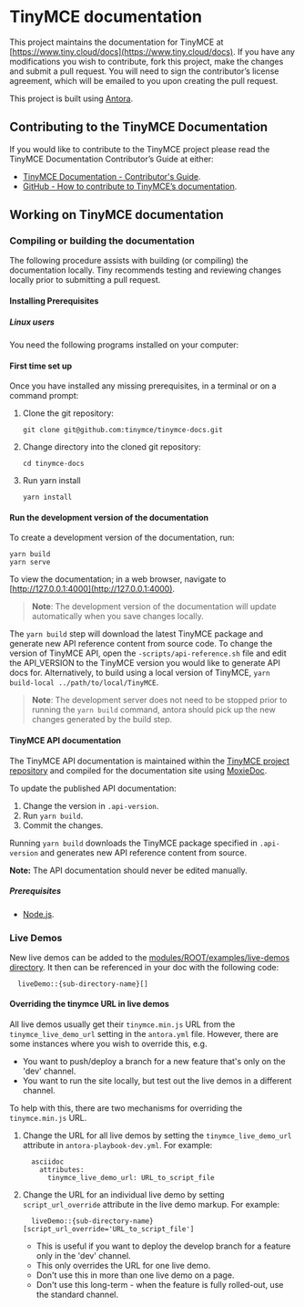 # TinyMCE documentation

This project maintains the documentation for TinyMCE at
[https://www.tiny.cloud/docs](https://www.tiny.cloud/docs). If you have any
modifications you wish to contribute, fork this project, make the changes
and submit a pull request. You will need to sign the contributor’s license
agreement, which will be emailed to you upon creating the pull request.

This project is built using [Antora](https://antora.org/).

## Contributing to the TinyMCE Documentation

If you would like to contribute to the TinyMCE project please read the TinyMCE Documentation Contributor’s Guide at either:

- [TinyMCE Documentation - Contributor's Guide](https://www.tiny.cloud/docs/configure/contributing-docs/).
- [GitHub - How to contribute to TinyMCE’s documentation](https://github.com/tinymce/tinymce-docs/blob/release/docs-6/CONTRIBUTING.md#how-to-contribute-to-tinymces-documentation).

## Working on TinyMCE documentation

### Compiling or building the documentation

The following procedure assists with building (or compiling) the documentation locally. Tiny recommends testing and reviewing changes locally prior to submitting a pull request.

#### Installing Prerequisites

##### Linux users

You need the following programs installed on your computer:

#### First time set up

Once you have installed any missing prerequisites, in a terminal or on a command prompt:

1. Clone the git repository:
    ```
    git clone git@github.com:tinymce/tinymce-docs.git
    ```

2. Change directory into the cloned git repository:
    ```
    cd tinymce-docs
    ```

3. Run yarn install
    ```
    yarn install
    ```

#### Run the development version of the documentation

To create a development version of the documentation, run:

```
yarn build
yarn serve
```


To view the documentation; in a web browser, navigate to [http://127.0.0.1:4000](http://127.0.0.1:4000).

> **Note**: The development version of the documentation will update automatically when you save changes locally.

The `yarn build` step will download the latest TinyMCE package and generate new API reference content from source code. To change the version of TinyMCE API, open the `-scripts/api-reference.sh` file and edit the API_VERSION to the TinyMCE version you would like to generate API docs for.  Alternatively, to build using a local version of TinyMCE, `yarn build-local ../path/to/local/TinyMCE`.

> **Note**: The development server does not need to be stopped prior to running the `yarn build` command, antora should pick up the new changes generated by the build step.

#### TinyMCE API documentation

The TinyMCE API documentation is maintained within the [TinyMCE project repository](https://github.com/tinymce/tinymce) and compiled for the documentation site using [MoxieDoc](https://github.com/tinymce/moxiedoc).

To update the published API documentation:

1. Change the version in `.api-version`.
2. Run `yarn build`.
3. Commit the changes.

Running `yarn build` downloads the TinyMCE package specified in `.api-version` and generates new API reference content from source.

**Note:** The API documentation should never be edited manually.

##### Prerequisites

- [Node.js](https://nodejs.org/en/).


### Live Demos

New live demos can be added to the [modules/ROOT/examples/live-demos directory](modules/ROOT/examples/live-demos). It then can be referenced in your doc with the following code:

```
  liveDemo::{sub-directory-name}[]
```

#### Overriding the tinymce URL in live demos

All live demos usually get their `tinymce.min.js` URL from the `tinymce_live_demo_url` setting in the `antora.yml` file.
However, there are some instances where you wish to override this, e.g.

 - You want to push/deploy a branch for a new feature that's only on the 'dev' channel.
 - You want to run the site locally, but test out the live demos in a different channel.

To help with this, there are two mechanisms for overriding the `tinymce.min.js` URL.

 1. Change the URL for all live demos by setting the `tinymce_live_demo_url` attribute in `antora-playbook-dev.yml`. For example:
    ```
      asciidoc
        attributes:
          tinymce_live_demo_url: URL_to_script_file
    ```

 2. Change the URL for an individual live demo by setting `script_url_override` attribute in the live demo markup. For example:
    ```
      liveDemo::{sub-directory-name}[script_url_override='URL_to_script_file']
    ```

    - This is useful if you want to deploy the develop branch for a feature only in the 'dev' channel.
    - This only overrides the URL for one live demo.
    - Don't use this in more than one live demo on a page.
    - Don't use this long-term - when the feature is fully rolled-out, use the standard channel.
